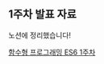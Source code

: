 ## 1주차 발표 자료
노션에 정리했습니다!

[함수형 프로그래밍 ES6 1주차](https://zzinao.notion.site/1week-116eefa58ec88016a895eaf16d685b8e)
